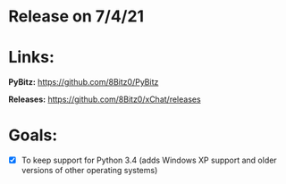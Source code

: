 # Release on **7/4/21**

# Links:

**PyBitz:** https://github.com/8Bitz0/PyBitz

**Releases:** https://github.com/8Bitz0/xChat/releases

# Goals:

- [x] To keep support for Python 3.4 (adds Windows XP support and older versions of other operating systems)
